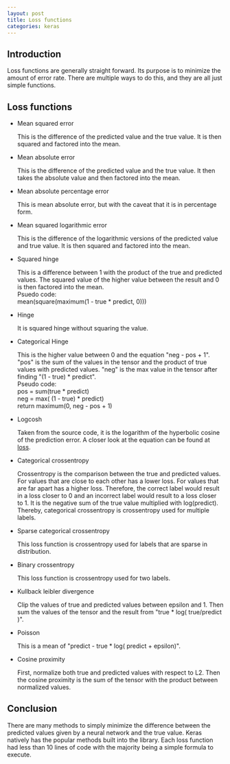 ```yaml
---
layout: post
title: Loss functions 
categories: keras 
---
```


<h2>Introduction</h2>
<p>
Loss functions are generally straight forward. Its purpose is to minimize the amount of error rate. There are multiple ways to do this, and they are all just simple functions.
</p>

<h2>Loss functions</h2>
<ul>
    <li>Mean squared error</li>
        <p>
            This is the difference of the predicted value and the true value. It is then squared and factored into the mean.
        </p>
    <li>Mean absolute error</li>
        <p>
            This is the difference of the predicted value and the true value. It then takes the absolute value and then factored into the mean.
        </p>
    <li>Mean absolute percentage error</li>
        <p>
            This is mean absolute error, but with the caveat that it is in percentage form.
        </p>
    <li>Mean squared logarithmic error</li>
        <p>
            This is the difference of the logarithmic versions of the predicted value and true value. It is then squared and factored into the mean.
        </p>
    <li>Squared hinge</li>
        <p>
            This is a difference between 1 with the product of the true and predicted values. The squared value of the higher value between the result and 0 is then factored into the mean.
            <br />Psuedo code: 
                <br />mean(square(maximum(1 - true * predict, 0)))
        </p>
    <li>Hinge</li>
        <p>
            It is squared hinge without squaring the value.
        </p>
    <li>Categorical Hinge</li>
        <p>
            This is the higher value between 0 and the equation "neg - pos + 1". "pos" is the sum of the values in the tensor and the product of true values with predicted values. "neg" is the max value in the tensor after finding "(1 - true) * predict".
            <br />Pseudo code: 
                 <br />pos = sum(true * predict)
                 <br />neg = max( (1 - true) * predict)
                 <br />return maximum(0, neg - pos + 1)
        </p>
    <li>Logcosh</li>
        <p>
            Taken from the source code, it is the logarithm of the hyperbolic cosine of the prediction error. A closer look at the equation can be found at <a href="https://github.com/keras-team/keras/blob/master/keras/losses.py">loss</a>.
        </p>
    <li>Categorical crossentropy</li>
        <p>
            Crossentropy is the comparison between the true and predicted values. For values that are close to each other has a lower loss. For values that are far apart has a higher loss. Therefore, the correct label would result in a loss closer to 0 and an incorrect label would result to a loss closer to 1. It is the negative sum of the true value multiplied with log(predict). Thereby, categorical crossentropy is crossentropy used for multiple labels. 
        </p>
    <li>Sparse categorical crossentropy</li>
        <p>
            This loss function is crossentropy used for labels that are sparse in distribution.
        </p>
    <li>Binary crossentropy</li>
        <p>
            This loss function is crossentropy used for two labels.
        </p>
    <li>Kullback leibler divergence</li>
        <p>
            Clip the values of true and predicted values between epsilon and 1. Then sum the values of the tensor and the result from "true * log( true/predict )". 
        </p>
    <li>Poisson</li>
        <p>
            This is a mean of "predict - true * log( predict + epsilon)".
        </p>
    <li>Cosine proximity</li>
        <p>
            First, normalize both true and predicted values with respect to L2. Then the cosine proximity is the sum of the tensor with the product between normalized values. 
        </p>
</ul>
<h2>Conclusion</h2>
<p>
    There are many methods to simply minimize the difference between the predicted values given by a neural network and the true value. Keras natively has the popular methods built into the library. Each loss function had less than 10 lines of code with the majority being a simple formula to execute.
</p>
